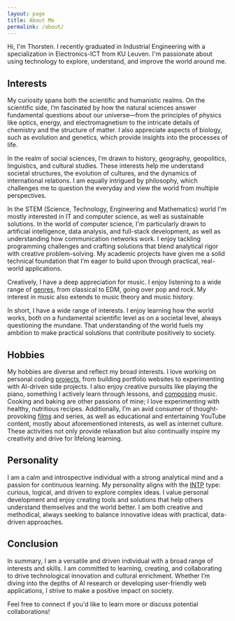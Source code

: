 ```yaml
---
layout: page
title: About Me
permalink: /about/
---
```


Hi, I'm Thorsten. 
I recently graduated in Industrial Engineering with a specialization in Electronics-ICT from KU Leuven. I'm passionate about using technology to explore, understand, and improve the world around me.

## Interests

My curiosity spans both the scientific and humanistic realms. On the scientific side, I’m fascinated by how the natural sciences answer fundamental questions about our universe—from the principles of physics like optics, energy, and electromagnetism to the intricate details of chemistry and the structure of matter. I also appreciate aspects of biology, such as evolution and genetics, which provide insights into the processes of life.

In the realm of social sciences, I’m drawn to history, geography, geopolitics, linguistics, and cultural studies. These interests help me understand societal structures, the evolution of cultures, and the dynamics of international relations. I am equally intrigued by philosophy, which challenges me to question the everyday and view the world from multiple perspectives.

In the STEM (Science, Technology, Engineering and Mathematics) world I'm mostly interested in IT and computer science, as well as sustainable solutions. 
In the world of computer science, I'm particularly drawn to artificial intelligence, data analysis, and full-stack development, as well as understanding how communication networks work. I enjoy tackling programming challenges and crafting solutions that blend analytical rigor with creative problem-solving. My academic projects have given me a solid technical foundation that I’m eager to build upon through practical, real-world applications.

Creatively, I have a deep appreciation for music. I enjoy listening to a wide range of [genres](https://volt.fm/user/70l2yye77flm7jrg), from classical to EDM, going over pop and rock. My interest in music also extends to music theory and music history. 

In short, I have a wide range of interests. I enjoy learning how the world works, both on a fundamental scientific level as on a societal level, always questioning the mundane. That understanding of the world fuels my ambition to make practical solutions that contribute positively to society.

## Hobbies
My hobbies are diverse and reflect my broad interests.
I love working on personal coding [projects](projects.md), from building portfolio websites to experimenting with AI-driven side projects.
I also enjoy creative pursuits like playing the piano, something I actively learn through lessons, and [composing](https://musescore.com/user/7253706) music. Cooking and baking are other passions of mine; I love experimenting with healthy, nutritious recipes. Additionally, I’m an avid consumer of thought-provoking [films](https://letterboxd.com/thorst2001/) and series, as well as educational and entertaining YouTube content, mostly about aforementioned interests, as well as internet culture. These activities not only provide relaxation but also continually inspire my creativity and drive for lifelong learning.

## Personality
I am a calm and introspective individual with a strong analytical mind and a passion for continuous learning. My personality aligns with the [INTP](https://www.16personalities.com/intp-personality) type: curious, logical, and driven to explore complex ideas. I value personal development and enjoy creating tools and solutions that help others understand themselves and the world better. I am both creative and methodical, always seeking to balance innovative ideas with practical, data-driven approaches.

## Conclusion
In summary, I am a versatile and driven individual with a broad range of interests and skills. I am committed to learning, creating, and collaborating to drive technological innovation and cultural enrichment. Whether I’m diving into the depths of AI research or developing user-friendly web applications, I strive to make a positive impact on society.

Feel free to connect if you'd like to learn more or discuss potential collaborations!